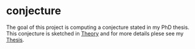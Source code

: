 # conjecture
The goal of this project is computing a conjecture stated in my PhD thesis. This conjecture is sketched in [Theory](Theory/Theory.pdf) and for more details plese see my [Thesis](https://duepublico2.uni-due.de/receive/duepublico_mods_00070523).

